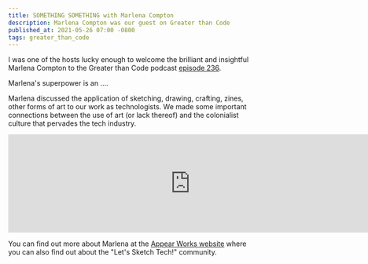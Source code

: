 ```yaml
---
title: SOMETHING SOMETHING with Marlena Compton
description: Marlena Compton was our guest on Greater than Code
published_at: 2021-05-26 07:00 -0800
tags: greater_than_code
---
```


I was one of the hosts lucky enough to welcome the brilliant and insightful
Marlena Compton to the Greater than Code podcast [episode
236](https://www.greaterthancode.com/something-something).

Marlena's superpower is an ....

Marlena discussed the application of sketching, drawing, crafting, zines, other
forms of art to our work as technologists. We made some important connections
between the use of art (or lack thereof) and the colonialist culture that
pervades the tech industry.

<iframe src="https://player.fireside.fm/v2/something-something?theme=dark" width="740" height="200" frameborder="0" scrolling="no"></iframe>

You can find out more about Marlena at the [Appear Works
website](https://appearworks.com) where you can also find out about the "Let's
Sketch Tech!" community.
